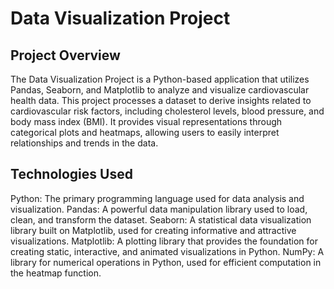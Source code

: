 # Data Visualization Project

## Project Overview
The Data Visualization Project is a Python-based application that utilizes Pandas, Seaborn, and Matplotlib to analyze and visualize cardiovascular health data. This project processes a dataset to derive insights related to cardiovascular risk factors, including cholesterol levels, blood pressure, and body mass index (BMI). It provides visual representations through categorical plots and heatmaps, allowing users to easily interpret relationships and trends in the data.

## Technologies Used
Python: The primary programming language used for data analysis and visualization.
Pandas: A powerful data manipulation library used to load, clean, and transform the dataset.
Seaborn: A statistical data visualization library built on Matplotlib, used for creating informative and attractive visualizations.
Matplotlib: A plotting library that provides the foundation for creating static, interactive, and animated visualizations in Python.
NumPy: A library for numerical operations in Python, used for efficient computation in the heatmap function.